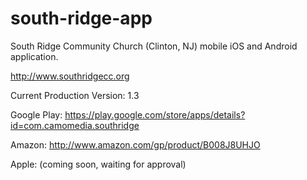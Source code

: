 south-ridge-app
=================

South Ridge Community Church (Clinton, NJ) mobile iOS and Android application.

http://www.southridgecc.org

Current Production Version: 1.3

Google Play:  https://play.google.com/store/apps/details?id=com.camomedia.southridge

Amazon: http://www.amazon.com/gp/product/B008J8UHJO

Apple: (coming soon, waiting for approval)

